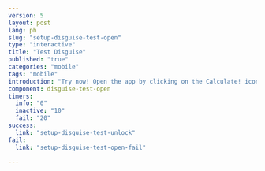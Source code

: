 ```yaml
---
version: 5
layout: post
lang: ph
slug: "setup-disguise-test-open"
type: "interactive"
title: "Test Disguise"
published: "true"
categories: "mobile"
tags: "mobile"
introduction: "Try now! Open the app by clicking on the Calculate! icon."
component: disguise-test-open
timers:
  info: "0"
  inactive: "10"
  fail: "20"
success: 
  link: "setup-disguise-test-unlock"
fail: 
  link: "setup-disguise-test-open-fail"

---
```

